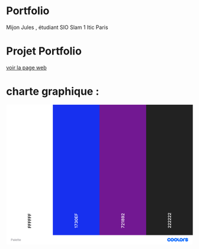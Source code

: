 # Portfolio
Mijon Jules , étudiant SIO Slam 1 Itic Paris

# Projet Portfolio
[voir la page web](https://jules-cmd.github.io/cinema/)

# charte graphique :
![Palette](/asset/palette.png) 
